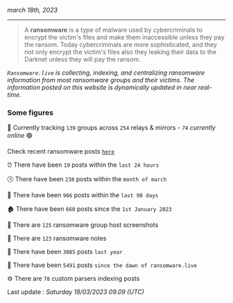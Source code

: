 _march 18th, 2023_

---

> A **ransomware** is a type of malware used by cybercriminals to encrypt the victim's files and make them inaccessible unless they pay the ransom. Today cybercriminals are more sophisticated, and they not only encrypt the victim's files also they leaking their data to the Darknet unless they will pay the ransom.


_`Ransomware.live` is collecting, indexing, and centralizing ransomware information from most ransomware groups and their victims. The information posted on this website is dynamically updated in near real-time._

### Some figures 

🔎 Currently tracking `139` groups across `254` relays & mirrors - _`74` currently online_ 🟢

Check recent ransomware posts [`here`](recentposts.md)


⏰ There have been `19` posts within the `last 24 hours`

🕓 There have been `238` posts within the `month of march`

📅 There have been `966` posts within the `last 90 days`

🏚 There have been `660` posts since the `1st January 2023`

📸 There are `125` ransomware group host screenshots

📝 There are `123` ransomware notes

🚀 There have been `3085` posts `last year`

🐣 There have been `5491` posts `since the dawn of ransomware.live`

⚙️ There are `78` custom parsers indexing posts



Last update : _Saturday 18/03/2023 09.09 (UTC)_

